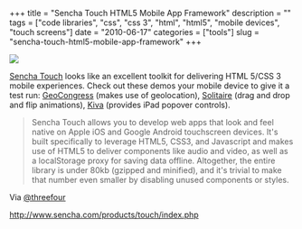 +++
title = "Sencha Touch HTML5 Mobile App Framework"
description = ""
tags = ["code libraries", "css", "css 3", "html", "html5", "mobile devices", "touch screens"]
date = "2010-06-17"
categories = ["tools"]
slug = "sencha-touch-html5-mobile-app-framework"
+++


<div class="tool-screenshot mb1"><a href="http://www.sencha.com/products/touch/index.php"><img id="bluga-thumbnail-2764" class="bluga-thumbnail custom" src="/media/bluga/
wt52306f5a171ae_custom.jpg"/></a></div><p><a href="http://www.sencha.com/products/touch/index.php">Sencha Touch</a> looks like an excellent toolkit for delivering HTML 5/CSS 3 mobile experiences. Check out these demos your mobile device to give it a test run: <a href="http://geocongress.us/">GeoCongress</a> (makes use of geolocation), <a href="http://touchsolitaire.mobi/">Solitaire</a> (drag and drop and flip animations), <a href="http://kivamobile.org/">Kiva</a> (provides iPad popover controls).</p>

<p><blockquote>Sencha Touch allows you to develop web apps that look and feel native on Apple iOS and Google Android touchscreen devices. It's built specifically to leverage HTML5, CSS3, and Javascript and makes use of HTML5 to deliver components like audio and video, as well as a localStorage proxy for saving data offline. Altogether, the entire library is under 80kb (gzipped and minified), and it's trivial to make that number even smaller by disabling unused components or styles.</blockquote></p>

<p>Via <a href="http://twitter.com/threefour/statuses/16400307572">@threefour</a></p>

  
<p><a href="http://www.sencha.com/products/touch/index.php">http://www.sencha.com/products/touch/index.php</a></p>
      
